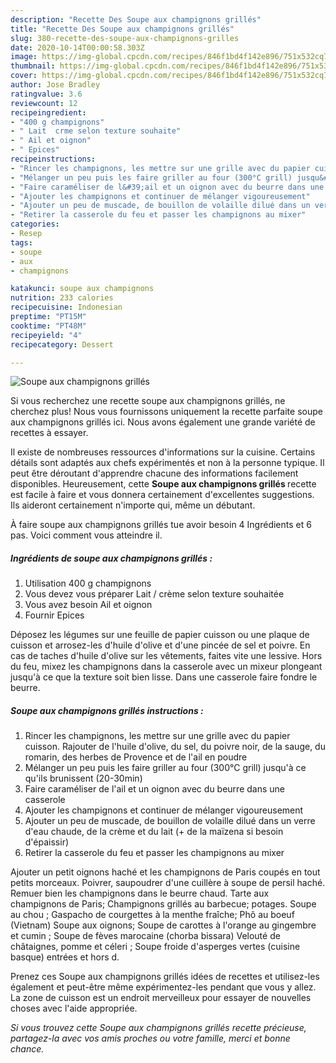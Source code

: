 ```yaml
---
description: "Recette Des Soupe aux champignons grillés"
title: "Recette Des Soupe aux champignons grillés"
slug: 380-recette-des-soupe-aux-champignons-grilles
date: 2020-10-14T00:00:58.303Z
image: https://img-global.cpcdn.com/recipes/846f1bd4f142e896/751x532cq70/soupe-aux-champignons-grilles-photo-principale-de-la-recette.jpg
thumbnail: https://img-global.cpcdn.com/recipes/846f1bd4f142e896/751x532cq70/soupe-aux-champignons-grilles-photo-principale-de-la-recette.jpg
cover: https://img-global.cpcdn.com/recipes/846f1bd4f142e896/751x532cq70/soupe-aux-champignons-grilles-photo-principale-de-la-recette.jpg
author: Jose Bradley
ratingvalue: 3.6
reviewcount: 12
recipeingredient:
- "400 g champignons"
- " Lait  crme selon texture souhaite"
- " Ail et oignon"
- " Epices"
recipeinstructions:
- "Rincer les champignons, les mettre sur une grille avec du papier cuisson. Rajouter de l&#39;huile d&#39;olive, du sel, du poivre noir, de la sauge, du romarin, des herbes de Provence et de l&#39;ail en poudre"
- "Mélanger un peu puis les faire griller au four (300°C grill) jusqu&#39;à ce qu&#39;ils brunissent (20-30min)"
- "Faire caraméliser de l&#39;ail et un oignon avec du beurre dans une casserole"
- "Ajouter les champignons et continuer de mélanger vigoureusement"
- "Ajouter un peu de muscade, de bouillon de volaille dilué dans un verre d&#39;eau chaude, de la crème et du lait (+ de la maïzena si besoin d&#39;épaissir)"
- "Retirer la casserole du feu et passer les champignons au mixer"
categories:
- Resep
tags:
- soupe
- aux
- champignons

katakunci: soupe aux champignons 
nutrition: 233 calories
recipecuisine: Indonesian
preptime: "PT15M"
cooktime: "PT48M"
recipeyield: "4"
recipecategory: Dessert

---
```



![Soupe aux champignons grillés](https://img-global.cpcdn.com/recipes/846f1bd4f142e896/751x532cq70/soupe-aux-champignons-grilles-photo-principale-de-la-recette.jpg)

Si vous recherchez une recette soupe aux champignons grillés, ne cherchez plus! Nous vous fournissons uniquement la recette parfaite soupe aux champignons grillés ici. Nous avons également une grande variété de recettes à essayer.

Il existe de nombreuses ressources d'informations sur la cuisine. Certains détails sont adaptés aux chefs expérimentés et non à la personne typique. Il peut être déroutant d'apprendre chacune des informations facilement disponibles. Heureusement, cette <strong> Soupe aux champignons grillés </strong> recette est facile à faire et vous donnera certainement d'excellentes suggestions. Ils aideront certainement n'importe qui, même un débutant.

<!--inarticleads1-->

À faire soupe aux champignons grillés tue avoir besoin 4 Ingrédients et 6 pas. Voici comment vous atteindre il.

##### Ingrédients de soupe aux champignons grillés :

1. Utilisation 400 g champignons
1. Vous devez vous préparer  Lait / crème selon texture souhaitée
1. Vous avez besoin  Ail et oignon
1. Fournir  Epices


Déposez les légumes sur une feuille de papier cuisson ou une plaque de cuisson et arrosez-les d&#39;huile d&#39;olive et d&#39;une pincée de sel et poivre. En cas de taches d&#39;huile d&#39;olive sur les vêtements, faites vite une lessive. Hors du feu, mixez les champignons dans la casserole avec un mixeur plongeant jusqu&#39;à ce que la texture soit bien lisse. Dans une casserole faire fondre le beurre. 

<!--inarticleads2-->

##### Soupe aux champignons grillés instructions :

1. Rincer les champignons, les mettre sur une grille avec du papier cuisson. Rajouter de l&#39;huile d&#39;olive, du sel, du poivre noir, de la sauge, du romarin, des herbes de Provence et de l&#39;ail en poudre
1. Mélanger un peu puis les faire griller au four (300°C grill) jusqu&#39;à ce qu&#39;ils brunissent (20-30min)
1. Faire caraméliser de l&#39;ail et un oignon avec du beurre dans une casserole
1. Ajouter les champignons et continuer de mélanger vigoureusement
1. Ajouter un peu de muscade, de bouillon de volaille dilué dans un verre d&#39;eau chaude, de la crème et du lait (+ de la maïzena si besoin d&#39;épaissir)
1. Retirer la casserole du feu et passer les champignons au mixer


Ajouter un petit oignons haché et les champignons de Paris coupés en tout petits morceaux. Poivrer, saupoudrer d&#39;une cuillère à soupe de persil haché. Remuer bien les champignons dans le beurre chaud. Tarte aux champignons de Paris; Champignons grillés au barbecue; potages. Soupe au chou ; Gaspacho de courgettes à la menthe fraîche; Phô au boeuf (Vietnam) Soupe aux oignons; Soupe de carottes à l&#39;orange au gingembre et cumin ; Soupe de fèves marocaine (chorba bissara) Velouté de châtaignes, pomme et céleri ; Soupe froide d&#39;asperges vertes (cuisine basque) entrées et hors d. 

<!--inarticleads1-->

<p>
Prenez ces Soupe aux champignons grillés idées de recettes et utilisez-les également et peut-être même expérimentez-les pendant que vous y allez. La zone de cuisson est un endroit merveilleux pour essayer de nouvelles choses avec l'aide appropriée.
</p>

<p>
<i>Si vous trouvez cette Soupe aux champignons grillés recette précieuse, partagez-la avec vos amis proches ou votre famille, merci et bonne chance.</i>
</p>
